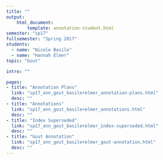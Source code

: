 ```yaml
---
title: ""
output:
    html_document:
        template: annotation-student.html
semester: "sp17"
fullsemester: "Spring 2017"
students:
  - name: "Nicole Basile"
  - name: "Hannah Elmer"
topic: "Gout"

intro: ""

pages:
- title: "Annotation Plans"
  link: "sp17_ann_gout_basile+elmer_annotation-plans.html"
  desc: ""
- title: "Annotations"
  link: "sp17_ann_gout_basile+elmer_annotations.html"
  desc: ""
- title: "Index Superseded"
  link: "sp17_ann_gout_basile+elmer_index-superseded.html"
  desc: ""
- title: "Gout Annotation"
  link: "sp17_ann_gout_basile+elmer_gout-annotation.html"
  desc: ""
---
```

